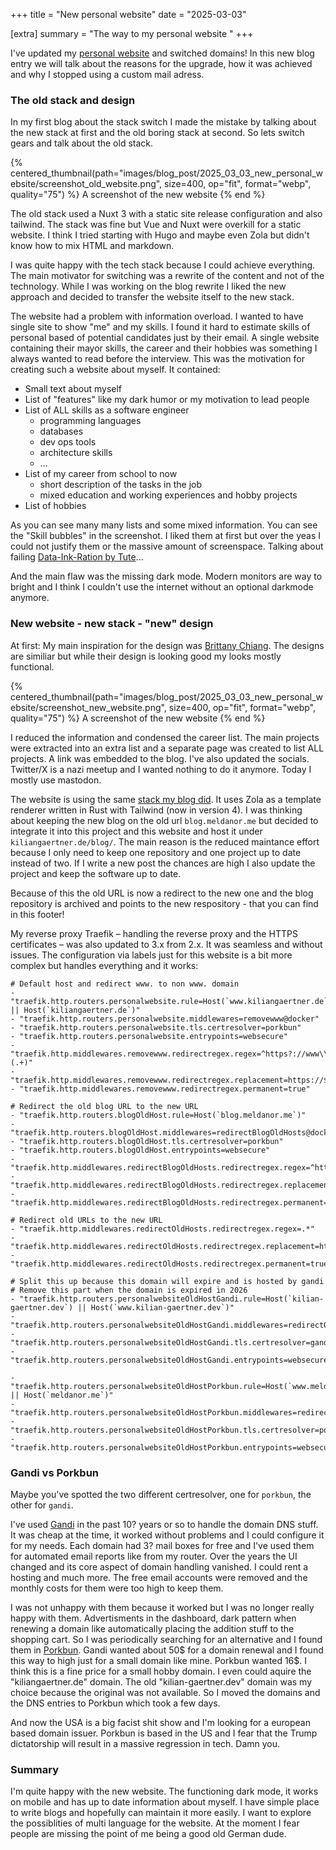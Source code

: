 +++
title = "New personal website"
date = "2025-03-03"

[extra]
summary = "The way to my personal website "
+++

I've updated my [personal website](/) and switched domains! In this new blog entry we will talk about the reasons for the upgrade, how it was achieved and why I stopped using a custom mail adress.

### The old stack and design

In my first blog about the stack switch I made the mistake by talking about the new stack at first and the old boring stack at second. So lets switch gears and talk about the old stack.

{% centered_thumbnail(path="images/blog_post/2025_03_03_new_personal_website/screenshot_old_website.png", size=400, op="fit", format="webp", quality="75") %}
A screenshot of the new website
{% end %}

The old stack used a Nuxt 3 with a static site release configuration and also tailwind. The stack was fine but Vue and Nuxt were overkill for a static website. I think I tried starting with Hugo and maybe even Zola but didn't know how to mix HTML and markdown.

I was quite happy with the tech stack because I could achieve everything. The main motivator for switching was a rewrite of the content and not of the technology. While I was working on the blog rewrite I liked the new approach and decided to transfer the website itself to the new stack.

The website had a problem with information overload. I wanted to have single site to show "me" and my skills. I found it hard to estimate skills of personal based of potential candidates just by their email. A single website containing their mayor skills, the career and their hobbies was something I always wanted to read before the interview. This was the motivation for creating such a website about myself. It contained:

- Small text about myself
- List of "features" like my dark humor or my motivation to lead people
- List of ALL skills as a software engineer
  - programming languages
  - databases
  - dev ops tools
  - architecture skills
  - ...
- List of my career from school to now
  - short description of the tasks in the job
  - mixed education and working experiences and hobby projects
- List of hobbies

As you can see many many lists and some mixed information. You can see the "Skill bubbles" in the screenshot. I liked them at first but over the yeas I could not justify them or the massive amount of screenspace. Talking about failing [Data-Ink-Ration by Tute](https://infovis-wiki.net/wiki/Data-Ink_Ratio)...

And the main flaw was the missing dark mode. Modern monitors are way to bright and I think I couldn't use the internet without an optional darkmode anymore.

### New website - new stack - "new" design

At first: My main inspiration for the design was [Brittany Chiang](https://brittanychiang.com/). The designs are similiar but while their design is looking good my looks mostly functional.

{% centered_thumbnail(path="images/blog_post/2025_03_03_new_personal_website/screenshot_new_website.png", size=400, op="fit", format="webp", quality="75") %}
A screenshot of the new website
{% end %}

I reduced the information and condensed the career list. The main projects were extracted into an extra list and a separate page was created to list ALL projects. A link was embedded to the blog. I've also updated the socials. Twitter/X is a nazi meetup and I wanted nothing to do it anymore. Today I mostly use mastodon.

The website is using the same [stack my blog did](@/blog/posts/2025_01_11_switch-to-zola.md). It uses Zola as a template renderer written in Rust with Tailwind (now in version 4). I was thinking about keeping the new blog on the old url `blog.meldanor.me` but decided to integrate it into this project and this website and host it under `kiliangaertner.de/blog/`. The main reason is the reduced maintance effort because I only need to keep one repository and one project up to date instead of two. If I write a new post the chances are high I also update the project and keep the software up to date.

Because of this the old URL is now a redirect to the new one and the blog repository is archived and points to the new respository - that you can find in this footer!

My reverse proxy Traefik – handling the reverse proxy and the HTTPS certificates – was also updated to 3.x from 2.x. It was seamless and without issues. The configuration via labels just for this website is a bit more complex but handles everything and it works:

```
# Default host and redirect www. to non www. domain
- "traefik.http.routers.personalwebsite.rule=Host(`www.kiliangaertner.de`) || Host(`kiliangaertner.de`)"
- "traefik.http.routers.personalwebsite.middlewares=removewww@docker"
- "traefik.http.routers.personalwebsite.tls.certresolver=porkbun"
- "traefik.http.routers.personalwebsite.entrypoints=websecure"
- "traefik.http.middlewares.removewww.redirectregex.regex=^https?://www\\.(.+)"
- "traefik.http.middlewares.removewww.redirectregex.replacement=https://$$1"
- "traefik.http.middlewares.removewww.redirectregex.permanent=true"

# Redirect the old blog URL to the new URL
- "traefik.http.routers.blogOldHost.rule=Host(`blog.meldanor.me`)"
- "traefik.http.routers.blogOldHost.middlewares=redirectBlogOldHosts@docker"
- "traefik.http.routers.blogOldHost.tls.certresolver=porkbun"
- "traefik.http.routers.blogOldHost.entrypoints=websecure"
- "traefik.http.middlewares.redirectBlogOldHosts.redirectregex.regex=^https?://blog\\.meldanor\\.me(.+)"
- "traefik.http.middlewares.redirectBlogOldHosts.redirectregex.replacement=https://kiliangaertner.de/blog/"
- "traefik.http.middlewares.redirectBlogOldHosts.redirectregex.permanent=true"

# Redirect old URLs to the new URL
- "traefik.http.middlewares.redirectOldHosts.redirectregex.regex=.*"
- "traefik.http.middlewares.redirectOldHosts.redirectregex.replacement=https://kiliangaertner.de"
- "traefik.http.middlewares.redirectOldHosts.redirectregex.permanent=true"

# Split this up because this domain will expire and is hosted by gandi
# Remove this part when the domain is expired in 2026
- "traefik.http.routers.personalwebsiteOldHostGandi.rule=Host(`kilian-gaertner.dev`) || Host(`www.kilian-gaertner.dev`)"
- "traefik.http.routers.personalwebsiteOldHostGandi.middlewares=redirectOldHosts@docker"
- "traefik.http.routers.personalwebsiteOldHostGandi.tls.certresolver=gandi"
- "traefik.http.routers.personalwebsiteOldHostGandi.entrypoints=websecure"

- "traefik.http.routers.personalwebsiteOldHostPorkbun.rule=Host(`www.meldanor.me`) || Host(`meldanor.me`)"
- "traefik.http.routers.personalwebsiteOldHostPorkbun.middlewares=redirectOldHosts@docker"
- "traefik.http.routers.personalwebsiteOldHostPorkbun.tls.certresolver=porkbun"
- "traefik.http.routers.personalwebsiteOldHostPorkbun.entrypoints=websecure"
```

### Gandi vs Porkbun

Maybe you've spotted the two different certresolver, one for `porkbun`, the other for `gandi`.

I've used [Gandi](https://www.gandi.net/en-GB) in the past 10? years or so to handle the domain DNS stuff. It was cheap at the time, it worked without problems and I could configure it for my needs. Each domain had 3? mail boxes for free and I've used them for automated email reports like from my router. Over the years the UI changed and its core aspect of domain handling vanished. I could rent a hosting and much more. The free email accounts were removed and the monthly costs for them were too high to keep them.

I was not unhappy with them because it worked but I was no longer really happy with them. Advertisments in the dashboard, dark pattern when renewing a domain like automatically placing the addition stuff to the shopping cart. So I was periodically searching for an alternative and I found them in [Porkbun](https://porkbun.com/). Gandi wanted about 50$ for a domain renewal and I found this way to high just for a small domain like mine. Porkbun wanted 16$. I think this is a fine price for a small hobby domain. I even could aquire the "kiliangaertner.de" domain. The old "kilian-gaertner.dev" domain was my choice because the original was not available. So I moved the domains and the DNS entries to Porkbun which took a few days.

And now the USA is a big facist shit show and I'm looking for a european based domain issuer. Porkbun is based in the US and I fear that the Trump dictatorship will result in a massive regression in tech. Damn you.

### Summary

I'm quite happy with the new website. The functioning dark mode, it works on mobile and has up to date information about myself. I have simple place to write blogs and hopefully can maintain it more easily. I want to explore the possiblities of multi language for the website. At the moment I fear people are missing the point of me being a good old German dude.
